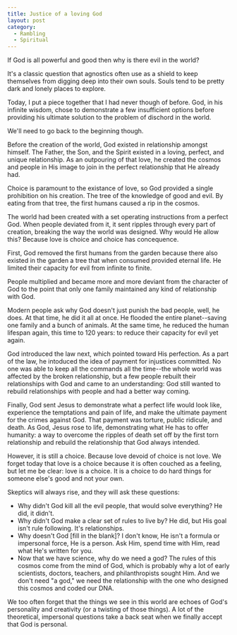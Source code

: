 ```yaml
---
title: Justice of a loving God
layout: post
category:
  - Rambling
  - Spiritual
---
```

If God is all powerful and good then why is there evil in the world?

It's a classic question that agnostics often use as a shield to keep themselves from digging deep into their own souls. Souls tend to be pretty dark and lonely places to explore.

Today, I put a piece together that I had never though of before. God, in his infinite wisdom, chose to demonstrate a few insufficient options before providing his ultimate solution to the problem of dischord in the world.

We'll need to go back to the beginning though.

Before the creation of the world, God existed in relationship amongst himself. The Father, the Son, and the Spirit existed in a loving, perfect, and unique relationship. As an outpouring of that love, he created the cosmos and people in His image to join in the perfect relationship that He already had.

Choice is paramount to the existance of love, so God provided a single prohibition on his creation. The tree of the knowledge of good and evil. By eating from that tree, the first humans caused a rip in the cosmos.

The world had been created with a set operating instructions from a perfect God. When people deviated from it, it sent ripples through every part of creation, breaking the way the world was designed. Why would He allow this? Because love is choice and choice has concequence.

First, God removed the first humans from the garden because there also existed in the garden a tree that when consumed provided eternal life. He limited their capacity for evil from infinite to finite.

People multiplied and became more and more deviant from the character of God to the point that only one family maintained any kind of relationship with God.

Modern people ask why God doesn't just punish the bad people, well, he does. At that time, he did it all at once. He flooded the entire planet--saving one family and a bunch of animals. At the same time, he reduced the human lifespan again, this time to 120 years: to reduce their capacity for evil yet again.

God introduced the law next, which pointed toward His perfection. As a part of the law, he intoduced the idea of payment for injustices committed. No one was able to keep all the commands all the time--the whole world was affected by the broken relationship, but a few people rebuilt their relationships with God and came to an understanding: God still wanted to rebuild relationships with people and had a better way coming.

Finally, God sent Jesus to demonstrate what a perfect life would look like, experience the temptations and pain of life, and make the ultimate payment for the crimes against God. That payment was torture, public ridicule, and death. As God, Jesus rose to life, demonstrating what He has to offer humanity: a way to overcome the ripples of death set off by the first torn relationship and rebuild the relationship that God always intended.

However, it is still a choice. Because love devoid of choice is not love. We forget today that love is a choice because it is often couched as a feeling, but let me be clear: love is a choice. It is a choice to do hard things for someone else's good and not your own.

Skeptics will always rise, and they will ask these questions:

  * Why didn't God kill all the evil people, that would solve everything? He did, it didn't.
  * Why didn't God make a clear set of rules to live by? He did, but His goal isn't rule following. It's relationships.
  * Why doesn't God [fill in the blank]? I don't know, He isn't a formula or impersonal force, He is a person. Ask Him, spend time with Him, read what He's written for you.
  * Now that we have science, why do we need a god? The rules of this cosmos come from the mind of God, which is probably why a lot of early scientists, doctors, teachers, and philanthropists sought Him. And we don't need "a god," we need the relationship with the one who designed this cosmos and coded our DNA.

We too often forget that the things we see in this world are echoes of God's personality and creativity (or a twisting of those things). A lot of the theoretical, impersonal questions take a back seat when we finally accept that God is personal.